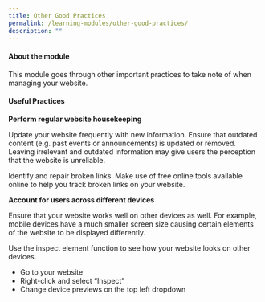 ```yaml
---
title: Other Good Practices
permalink: /learning-modules/other-good-practices/
description: ""
---
```

#### About the module

This module goes through other important practices to take note of when managing your website.

 
#### Useful Practices

**Perform regular website housekeeping**

Update your website frequently with new information. Ensure that outdated content (e.g. past events or announcements) is updated or removed. Leaving irrelevant and outdated information may give users the perception that the website is unreliable.

Identify and repair broken links. Make use of free online tools available online to help you track broken links on your website.

**Account for users across different devices**

Ensure that your website works well on other devices as well. For example, mobile devices have a much smaller screen size causing certain elements of the website to be displayed differently.

Use the inspect element function to see how your website looks on other devices.

*   Go to your website
*   Right-click and select “Inspect”
*   Change device previews on the top left dropdown
